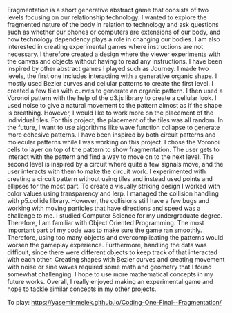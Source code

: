 Fragmentation is a short generative abstract game that consists of two levels 
focusing on our relationship technology. I wanted to explore the fragmented nature of 
the body in relation to technology and ask questions such as whether our phones or 
computers are extensions of our body, and how technology dependency plays a role in 
changing our bodies. I am also interested in creating experimental games where 
instructions are not necessary. I therefore created a design where the viewer 
experiments with the canvas and objects without having to read any instructions. I have 
been inspired by other abstract games I played such as Journey. 
I made two levels, the first one includes interacting with a generative organic 
shape. I mostly used Bezier curves and cellular patterns to create the first level. I created 
a few tiles with curves to generate an organic pattern. I then used a Voronoi pattern 
with the help of the d3.js library to create a cellular look. I used noise to give a natural 
movement to the pattern almost as if the shape is breathing. However, I would like to 
work more on the placement of the individual tiles. For this project, the placement of 
the tiles was all random. In the future, I want to use algorithms like wave function 
collapse to generate more cohesive patterns. I have been inspired by both circuit 
patterns and molecular patterns while I was working on this project. I chose the Voronoi 
cells to layer on top of the pattern to show fragmentation. The user gets to interact with 
the pattern and find a way to move on to the next level. 
The second level is inspired by a circuit where quite a few signals move, and the 
user interacts with them to make the circuit work. I experimented with creating a circuit 
pattern without using tiles and instead used points and ellipses for the most part. To 
create a visually striking design I worked with color values using transparency and lerp. I 
managed the collision handling with p5.collide library. However, the collisions still have 
a few bugs and working with moving particles that have directions and speed was a 
challenge to me. 
I studied Computer Science for my undergraduate degree. Therefore, I am 
familiar with Object Oriented Programming. The most important part of my code was to 
make sure the game ran smoothly. Therefore, using too many objects and 
overcomplicating the patterns would worsen the gameplay experience. Furthermore, 
handling the data was difficult, since there were different objects to keep track of that 
interacted with each other. Creating shapes with Bezier curves and creating movement 
with noise or sine waves required some math and geometry that I found somewhat 
challenging. I hope to use more mathematical concepts in my future works. Overall, I 
really enjoyed making an experimental game and hope to tackle similar concepts in my 
other projects.

To play: https://yaseminmelek.github.io/Coding-One-Final--Fragmentation/
